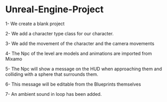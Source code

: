 # Unreal-Engine-Project

1- We create a blank project

2- We add a character type class for our character.

3- We add the movement of the character and the camera movements

4- The Npc of the level are models and animations are imported from Mixamo

5- The Npc will show a message on the HUD when approaching them and colliding with a sphere that surrounds them.

6- This message will be editable from the Blueprints themselves

7- An ambient sound in loop has been added.




